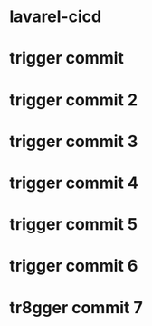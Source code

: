 # lavarel-cicd
# trigger commit
# trigger commit 2
# trigger commit 3
# trigger commit 4
# trigger commit 5 
# trigger commit 6
# tr8gger commit 7
